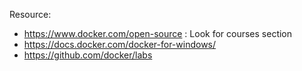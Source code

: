 
Resource:
- https://www.docker.com/open-source : Look for courses section
- https://docs.docker.com/docker-for-windows/
- https://github.com/docker/labs


